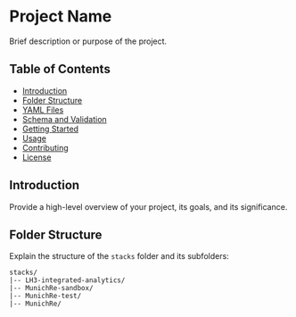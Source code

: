 # Project Name

Brief description or purpose of the project.

## Table of Contents

- [Introduction](#introduction)
- [Folder Structure](#folder-structure)
- [YAML Files](#yaml-files)
- [Schema and Validation](#schema-and-validation)
- [Getting Started](#getting-started)
- [Usage](#usage)
- [Contributing](#contributing)
- [License](#license)

## Introduction

Provide a high-level overview of your project, its goals, and its significance.

## Folder Structure

Explain the structure of the `stacks` folder and its subfolders:

```plaintext
stacks/
|-- LH3-integrated-analytics/
|-- MunichRe-sandbox/
|-- MunichRe-test/
|-- MunichRe/